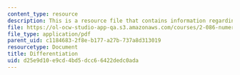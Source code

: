 ```yaml
---
content_type: resource
description: This is a resource file that contains information regarding differentiation.
file: https://ol-ocw-studio-app-qa.s3.amazonaws.com/courses/2-086-numerical-computation-for-mechanical-engineers-fall-2014/d25e9d10e9cd4bd5dcc66422dedc0ada_MIT2_086F14_Nutshell_Diff.pdf
file_type: application/pdf
parent_uid: c1184683-2f8e-b177-a27b-737a8d313019
resourcetype: Document
title: Differentiation
uid: d25e9d10-e9cd-4bd5-dcc6-6422dedc0ada
---
```

